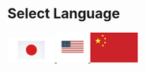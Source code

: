 # Select Language
<a href="./lang/ja-jp.md">
  <img title="日本語で見る" src="./pics/hinomaru.jpg" width="96"/>
</a>
<a href="./lang/en-us.md">
  <img title="View in English" src="./pics/usaflag.png" width="64"/>
</a>
<a href="./lang/zh-cn.md">
  <img title="简体中文" src="./pics/chinaflag.png" width="96"/>
</a>
